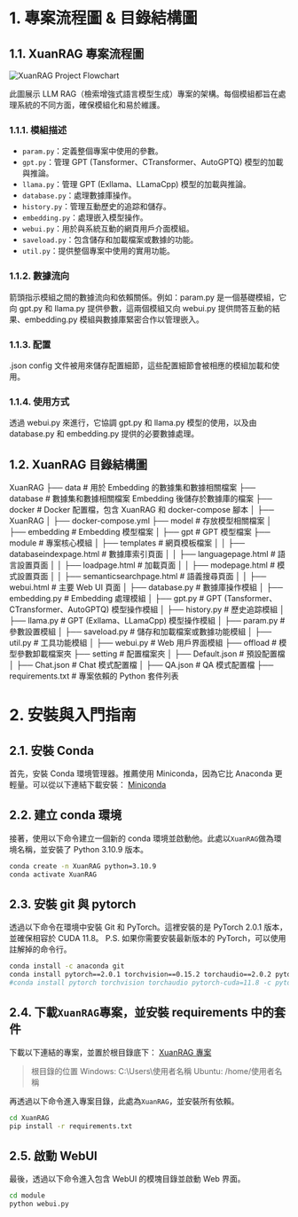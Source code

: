 # 1. 專案流程圖 & 目錄結構圖
## 1.1. XuanRAG 專案流程圖
![XuanRAG Project Flowchart](https://github.com/shiuan89910/XuanProjectImage/blob/main/XuanRAG/xuanrag_project_flowchart.png)

此圖展示 LLM RAG（檢索增強式語言模型生成）專案的架構。每個模組都旨在處理系統的不同方面，確保模組化和易於維護。

### 1.1.1. 模組描述
- `param.py`：定義整個專案中使用的參數。
- `gpt.py`：管理 GPT (Tansformer、CTransformer、AutoGPTQ) 模型的加載與推論。
- `llama.py`：管理 GPT (Exllama、LLamaCpp) 模型的加載與推論。
- `database.py`：處理數據庫操作。
- `history.py`：管理互動歷史的追踪和儲存。
- `embedding.py`：處理嵌入模型操作。
- `webui.py`：用於與系統互動的網頁用戶介面模組。
- `saveload.py`：包含儲存和加載檔案或數據的功能。
- `util.py`：提供整個專案中使用的實用功能。

### 1.1.2. 數據流向
箭頭指示模組之間的數據流向和依賴關係。例如：param.py 是一個基礎模組，它向 gpt.py 和 llama.py 提供參數，這兩個模組又向 webui.py 提供問答互動的結果、embedding.py 模組與數據庫緊密合作以管理嵌入。

### 1.1.3. 配置
.json config 文件被用來儲存配置細節，這些配置細節會被相應的模組加載和使用。

### 1.1.4. 使用方式
透過 webui.py 來進行，它協調 gpt.py 和 llama.py 模型的使用，以及由 database.py 和 embedding.py 提供的必要數據處理。

## 1.2. XuanRAG 目錄結構圖
XuanRAG
├── data # 用於 Embedding 的數據集和數據相關檔案
├── database # 數據集和數據相關檔案 Embedding 後儲存於數據庫的檔案
├── docker # Docker 配置檔，包含 XuanRAG 和 docker-compose 腳本
│   ├── XuanRAG
│   ├── docker-compose.yml
├── model  # 存放模型相關檔案
│   ├── embedding # Embedding 模型檔案
│   ├── gpt # GPT 模型檔案
├── module # 專案核心模組
│   ├── templates # 網頁模板檔案
│   │   ├── databaseindexpage.html # 數據庫索引頁面
│   │   ├── languagepage.html # 語言設置頁面
│   │   ├── loadpage.html # 加載頁面
│   │   ├── modepage.html # 模式設置頁面
│   │   ├── semanticsearchpage.html # 語義搜尋頁面
│   │   ├── webui.html # 主要 Web UI 頁面
│   ├── database.py # 數據庫操作模組
│   ├── embedding.py # Embedding 處理模組
│   ├── gpt.py # GPT (Tansformer、CTransformer、AutoGPTQ) 模型操作模組
│   ├── history.py # 歷史追踪模組
│   ├── llama.py # GPT (Exllama、LLamaCpp) 模型操作模組
│   ├── param.py # 參數設置模組
│   ├── saveload.py # 儲存和加載檔案或數據功能模組
│   ├── util.py # 工具功能模組
│   ├── webui.py # Web 用戶界面模組
├── offload # 模型參數卸載檔案夾
├── setting # 配置檔案夾
│   ├── Default.json # 預設配置檔
│   ├── Chat.json # Chat 模式配置檔
│   ├── QA.json # QA 模式配置檔
├── requirements.txt # 專案依賴的 Python 套件列表



# 2. 安裝與入門指南

## 2.1. 安裝 Conda
首先，安裝 Conda 環境管理器。推薦使用 Miniconda，因為它比 Anaconda 更輕量。可以從以下連結下載安裝：
[Miniconda](https://docs.anaconda.com/free/miniconda/index.html)

## 2.2. 建立 conda 環境
接著，使用以下命令建立一個新的 conda 環境並啟動他。此處以`XuanRAG`做為環境名稱，並安裝了 Python 3.10.9 版本。

```bash
conda create -n XuanRAG python=3.10.9
conda activate XuanRAG
```

## 2.3. 安裝 git 與 pytorch
透過以下命令在環境中安裝 Git 和 PyTorch。這裡安裝的是 PyTorch 2.0.1 版本，並確保相容於 CUDA 11.8。
P.S. 如果你需要安裝最新版本的 PyTorch，可以使用註解掉的命令行。

```bash
conda install -c anaconda git
conda install pytorch==2.0.1 torchvision==0.15.2 torchaudio==2.0.2 pytorch-cuda=11.8 -c pytorch -c nvidia
#conda install pytorch torchvision torchaudio pytorch-cuda=11.8 -c pytorch -c nvidia
```

## 2.4. 下載`XuanRAG`專案，並安裝 requirements 中的套件
下載以下連結的專案，並置於根目錄底下：
[XuanRAG 專案](https://github.com/shiuan89910/XuanRAG/archive/refs/heads/main.zip)
>根目錄的位置
>Windows: C:\Users\使用者名稱
>Ubuntu: /home/使用者名稱

再透過以下命令進入專案目錄，此處為`XuanRAG`，並安裝所有依賴。

```bash
cd XuanRAG
pip install -r requirements.txt
```

## 2.5. 啟動 WebUI
最後，透過以下命令進入包含 WebUI 的模塊目錄並啟動 Web 界面。

```bash
cd module
python webui.py
```
